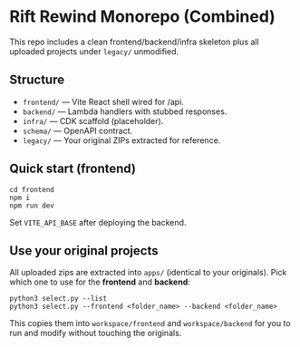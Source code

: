 
# Rift Rewind Monorepo (Combined)
This repo includes a clean frontend/backend/infra skeleton plus all uploaded projects under `legacy/` unmodified.

## Structure
- `frontend/` — Vite React shell wired for /api.
- `backend/` — Lambda handlers with stubbed responses.
- `infra/` — CDK scaffold (placeholder).
- `schema/` — OpenAPI contract.
- `legacy/` — Your original ZIPs extracted for reference.

## Quick start (frontend)
```
cd frontend
npm i
npm run dev
```
Set `VITE_API_BASE` after deploying the backend.


## Use your original projects
All uploaded zips are extracted into `apps/` (identical to your originals).
Pick which one to use for the **frontend** and **backend**:
```
python3 select.py --list
python3 select.py --frontend <folder_name> --backend <folder_name>
```
This copies them into `workspace/frontend` and `workspace/backend` for you to run and modify without touching the originals.
